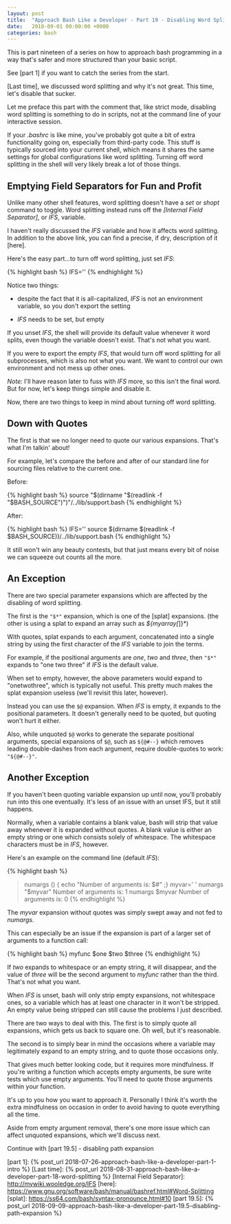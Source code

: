 ```yaml
---
layout: post
title:  "Approach Bash Like a Developer - Part 19 - Disabling Word Splitting"
date:   2018-09-01 00:00:00 +0000
categories: bash
---
```


This is part nineteen of a series on how to approach bash programming in
a way that's safer and more structured than your basic script.

See [part 1] if you want to catch the series from the start.

[Last time], we discussed word splitting and why it's not great.
This time, let's disable that sucker.

Let me preface this part with the comment that, like strict mode,
disabling word splitting is something to do in scripts, not at the
command line of your interactive session.

If your *.bashrc* is like mine, you've probably got quite a bit of extra
functionality going on, especially from third-party code.  This stuff is
typically sourced into your current shell, which means it shares the
same settings for global configurations like word splitting.  Turning
off word splitting in the shell will very likely break a lot of those
things.

Emptying Field Separators for Fun and Profit
--------------------------------------------

Unlike many other shell features, word splitting doesn't have a *set* or
*shopt* command to toggle.  Word splitting instead runs off the
*[Internal Field Separator]*, or *IFS*, variable.

I haven't really discussed the *IFS* variable and how it affects word
splitting.  In addition to the above link, you can find a precise, if
dry, description of it [here].

Here's the easy part...to turn off word splitting, just set *IFS*:

{% highlight bash %}
IFS=''
{% endhighlight %}

Notice two things:

-   despite the fact that it is all-capitalized, *IFS* is not an
    environment variable, so you don't export the setting

-   *IFS* needs to be set, but empty

If you unset *IFS*, the shell will provide its default value whenever it
word splits, even though the variable doesn't exist.  That's not what
you want.

If you were to export the empty *IFS*, that would turn off word
splitting for all subprocesses, which is also not what you want.  We
want to control our own environment and not mess up other ones.

*Note:* I'll have reason later to fuss with *IFS* more, so this isn't
the final word.  But for now, let's keep things simple and disable it.

Now, there are two things to keep in mind about turning off word
splitting.

Down with Quotes
----------------

The first is that we no longer need to quote our various expansions.
That's what I'm talkin' about!

For example, let's compare the before and after of our standard line for
sourcing files relative to the current one.

Before:

{% highlight bash %}
source "$(dirname "$(readlink -f "$BASH_SOURCE")")"/../lib/support.bash
{% endhighlight %}

After:

{% highlight bash %}
IFS=''
source $(dirname $(readlink -f $BASH_SOURCE))/../lib/support.bash
{% endhighlight %}

It still won't win any beauty contests, but that just means every bit of
noise we can squeeze out counts all the more.

An Exception
------------

There are two special parameter expansions which are affected by the
disabling of word splitting.

The first is the `"$*"` expansion, which is one of the [splat]
expansions.  (the other is using a splat to expand an array such as
*${myarray[*]}*)

With quotes, splat expands to each argument, concatenated into a single
string by using the first character of the *IFS* variable to join the
terms.

For example, if the positional arguments are *one*, *two* and *three*,
then `"$*"` expands to "one two three" if *IFS* is the default value.

When set to empty, however, the above parameters would expand to
"onetwothree", which is typically not useful.  This pretty much makes
the splat expansion useless (we'll revisit this later, however).

Instead you can use the `$@` expansion.  When *IFS* is empty, it expands
to the positional parameters.  It doesn't generally need to be quoted,
but quoting won't hurt it either.

Also, while unquoted `$@` works to generate the separate positional
arguments, special expansions of `$@`, such as `${@#--}` which removes
leading double-dashes from each argument, require double-quotes to work:
`"${@#--}"`.

Another Exception
-----------------

If you haven't been quoting variable expansion up until now, you'll
probably run into this one eventually.  It's less of an issue with an
unset IFS, but it still happens.

Normally, when a variable contains a blank value, bash will strip that
value away whenever it is expanded without quotes.  A blank value is
either an empty string or one which consists solely of whitespace.  The
whitespace characters must be in *IFS*, however.

Here's an example on the command line (default *IFS*):

{% highlight bash %}
> numargs () { echo "Number of arguments is: $#" ;}
> myvar=' '
> numargs "$myvar"
Number of arguments is: 1
> numargs $myvar
Number of arguments is: 0
{% endhighlight %}

The *myvar* expansion without quotes was simply swept away and not fed
to *numargs*.

This can especially be an issue if the expansion is part of a larger set
of arguments to a function call:

{% highlight bash %}
myfunc $one $two $three
{% endhighlight %}

If *two* expands to whitespace or an empty string, it will disappear,
and the value of *three* will be the second argument to *myfunc* rather
than the third.  That's not what you want.

When *IFS* is unset, bash will only strip empty expansions, not
whitespace ones, so a variable which has at least one character in it
won't be stripped.  An empty value being stripped can still cause the
problems I just described.

There are two ways to deal with this.  The first is to simply quote all
expansions, which gets us back to square one.  Oh well, but it's
reasonable.

The second is to simply bear in mind the occasions where a variable may
legitimately expand to an empty string, and to quote those occasions
only.

That gives much better looking code, but it requires more mindfulness.
If you're writing a function which accepts empty arguments, be sure
write tests which use empty arguments.  You'll need to quote those
arguments within your function.

It's up to you how you want to approach it.  Personally I think it's
worth the extra mindfulness on occasion in order to avoid having to
quote everything all the time.

Aside from empty argument removal, there's one more issue which can
affect unquoted expansions, which we'll discuss next.

Continue with [part 19.5] - disabling path expansion

  [part 1]:       {% post_url 2018-07-26-approach-bash-like-a-developer-part-1-intro                      %}
  [Last time]:    {% post_url 2018-08-31-approach-bash-like-a-developer-part-18-word-splitting            %}
  [Internal Field Separator]: http://mywiki.wooledge.org/IFS
  [here]:         https://www.gnu.org/software/bash/manual/bashref.html#Word-Splitting
  [splat]:        https://ss64.com/bash/syntax-pronounce.html#10
  [part 19.5]:      {% post_url 2018-09-09-approach-bash-like-a-developer-part-19.5-disabling-path-expansion %}
